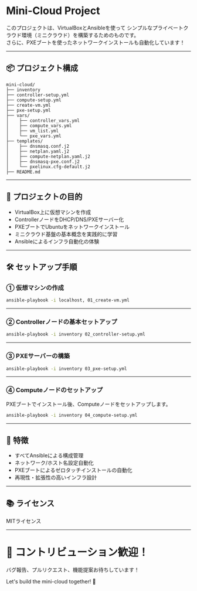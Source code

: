 # Mini-Cloud Project

このプロジェクトは、VirtualBoxとAnsibleを使って
シンプルなプライベートクラウド環境（ミニクラウド）を構築するためのものです。  
さらに、PXEブートを使ったネットワークインストールも自動化しています！

---

## 📦 プロジェクト構成

```
mini-cloud/
├── inventory
├── controller-setup.yml
├── compute-setup.yml
├── create-vm.yml
├── pxe-setup.yml
├── vars/
│    ├── controller_vars.yml
│    ├── compute_vars.yml
│    ├── vm_list.yml
│    └── pxe_vars.yml
├── templates/
│    ├── dnsmasq.conf.j2
│    ├── netplan.yaml.j2
│    ├── compute-netplan.yaml.j2
│    ├── dnsmasq-pxe.conf.j2
│    └── pxelinux.cfg-default.j2
├── README.md
```

---

## 🎯 プロジェクトの目的

- VirtualBox上に仮想マシンを作成
- ControllerノードをDHCP/DNS/PXEサーバー化
- PXEブートでUbuntuをネットワークインストール
- ミニクラウド基盤の基本概念を実践的に学習
- Ansibleによるインフラ自動化の体験

---

## 🛠 セットアップ手順

### ① 仮想マシンの作成

```bash
ansible-playbook -i localhost, 01_create-vm.yml
```

---

### ② Controllerノードの基本セットアップ

```bash
ansible-playbook -i inventory 02_controller-setup.yml
```

---

### ③ PXEサーバーの構築

```bash
ansible-playbook -i inventory 03_pxe-setup.yml
```

---

### ④ Computeノードのセットアップ

PXEブートでインストール後、Computeノードをセットアップします。

```bash
ansible-playbook -i inventory 04_compute-setup.yml
```

---

## 🌟 特徴

- すべてAnsibleによる構成管理
- ネットワーク/ホスト名設定自動化
- PXEブートによるゼロタッチインストールの自動化
- 再現性・拡張性の高いインフラ設計

---

## 📚 ライセンス

MITライセンス

---

# 🙌 コントリビューション歓迎！

バグ報告、プルリクエスト、機能提案お待ちしています！

Let's build the mini-cloud together! 🚀
